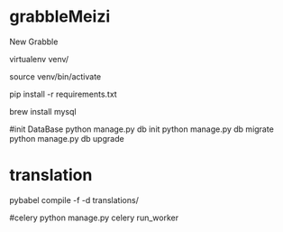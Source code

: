 # grabbleMeizi

New Grabble

virtualenv venv/

source venv/bin/activate

pip install -r requirements.txt

brew install mysql

#init DataBase
python manage.py db init
python manage.py db migrate
python manage.py db upgrade

# translation
pybabel compile -f -d translations/

#celery
python manage.py celery run_worker
